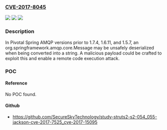 ### [CVE-2017-8045](https://cve.mitre.org/cgi-bin/cvename.cgi?name=CVE-2017-8045)
![](https://img.shields.io/static/v1?label=Product&message=Spring%20AMQP%20Spring%20AMQP%20versions%20prior%20to%201.7.4%2C%201.6.11%2C%20and%201.5.7&color=blue)
![](https://img.shields.io/static/v1?label=Version&message=n%2Fa&color=blue)
![](https://img.shields.io/static/v1?label=Vulnerability&message=Remote%20code%20execution&color=brighgreen)

### Description

In Pivotal Spring AMQP versions prior to 1.7.4, 1.6.11, and 1.5.7, an org.springframework.amqp.core.Message may be unsafely deserialized when being converted into a string. A malicious payload could be crafted to exploit this and enable a remote code execution attack.

### POC

#### Reference
No POC found.

#### Github
- https://github.com/SecureSkyTechnology/study-struts2-s2-054_055-jackson-cve-2017-7525_cve-2017-15095

